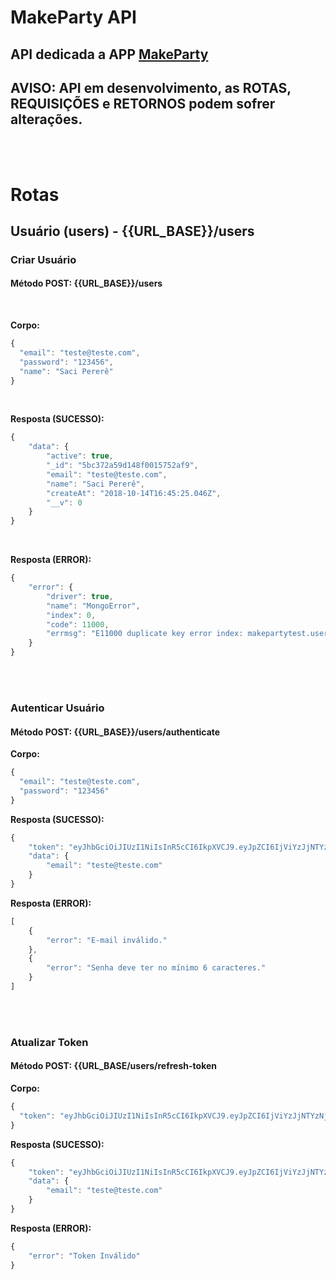 # MakeParty API

## API dedicada a APP [MakeParty](https://github.com/InovaUFRPE/MakeParty)

## AVISO: API em desenvolvimento, as ROTAS, REQUISIÇÕES e RETORNOS podem sofrer alterações.

<br><br>
# Rotas

## Usuário (users) - {{URL_BASE}}/users

### Criar Usuário
#### Método **POST: {{URL_BASE}}/users**

<br>

**Corpo:**
````javascript
{ 
  "email": "teste@teste.com", 
  "password": "123456", 
  "name": "Saci Pererê" 
}
````

<br>

**Resposta (SUCESSO):**
````javascript
{
    "data": {
        "active": true,
        "_id": "5bc372a59d148f0015752af9",
        "email": "teste@teste.com",
        "name": "Saci Pererê",
        "createAt": "2018-10-14T16:45:25.046Z",
        "__v": 0
    }
}
````

<br>

**Resposta (ERROR):**
````javascript
{
    "error": {
        "driver": true,
        "name": "MongoError",
        "index": 0,
        "code": 11000,
        "errmsg": "E11000 duplicate key error index: makepartytest.users.$email_1 dup key: { : \"teste@teste.com\" }"
    }
}
````
<br><br>
### Autenticar Usuário
#### Método **POST: {{URL_BASE}}/users/authenticate**

**Corpo:**
````javascript
{ 
  "email": "teste@teste.com", 
  "password": "123456"
}
````

**Resposta (SUCESSO):**
````javascript
{
    "token": "eyJhbGciOiJIUzI1NiIsInR5cCI6IkpXVCJ9.eyJpZCI6IjViYzJjNTYzNjliZmY4MDAxNTNhNTU1YiIsImVtYWlsIjoicGcyMDA2cGVAaG90bWFpbC5jb20iLCJpYXQiOjE1Mzk1MzU4MTAsImV4cCI6MTUzOTYyMjIxMH0.MMue48mqximv4oG8RHEZ1L1j33uZVuojqoLqVbGXf2U",
    "data": {
        "email": "teste@teste.com"
    }
}
````

**Resposta (ERROR):**
````javascript
[
    {
        "error": "E-mail inválido."
    },
    {
        "error": "Senha deve ter no mínimo 6 caracteres."
    }
]
````
<br><br>
### Atualizar Token
#### Método **POST: {{URL_BASE/users/refresh-token**

**Corpo:**
````javascript
{ 
  "token": "eyJhbGciOiJIUzI1NiIsInR5cCI6IkpXVCJ9.eyJpZCI6IjViYzJjNTYzNjliZmY4MDAxNTNhNTU1YiIsImVtYWlsIjoicGcyMDA2cGVAaG90bWFpbC5jb20iLCJpYXQiOjE1Mzk1MzU4MTAsImV4cCI6MTUzOTYyMjIxMH0.MMue48mqximv4oG8RHEZ1L1j33uZVuojqoLqVbGXf2U"
}
````

**Resposta (SUCESSO):**
````javascript
{
    "token": "eyJhbGciOiJIUzI1NiIsInR5cCI6IkpXVCJ9.eyJpZCI6IjViYzJjNTYzNjliZmY4MDAxNTNhNTU1YiIsImVtYWlsIjoicGcyMDA2cGVAaG90bWFpbC5jb20iLCJpYXQiOjE1Mzk1MzU4MTAsImV4cCI6MTUzOTYyMjIxMH0.MMue48mqximv4oG8RHEZ1L1j33uZVuojqoLqVbGXf2U",
    "data": {
        "email": "teste@teste.com"
    }
}
````

**Resposta (ERROR):**
````javascript
{
    "error": "Token Inválido"
}
````
